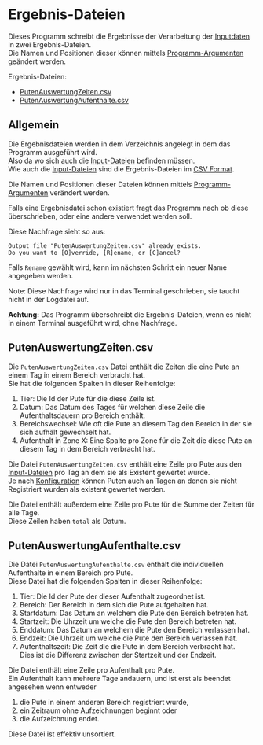 # Ergebnis-Dateien
Dieses Programm schreibt die Ergebnisse der Verarbeitung der [Inputdaten](input.md) in zwei Ergebnis-Dateien.  
Die Namen und Positionen dieser können mittels [Programm-Argumenten](arguments.md) geändert werden.

Ergebnis-Dateien:
 * [PutenAuswertungZeiten.csv](#putenauswertungzeiten-csv)
 * [PutenAuswertungAufenthalte.csv](#putenauswertungaufenthalte-csv)

## Allgemein
Die Ergebnisdateien werden in dem Verzeichnis angelegt in dem das Programm ausgeführt wird.  
Also da wo sich auch die [Input-Dateien](input.md) befinden müssen.  
Wie auch die [Input-Dateien](input.md) sind die Ergebnis-Dateien im [CSV Format](formats.md#csv).

Die Namen und Positionen dieser Dateien können mittels [Programm-Argumenten](arguments.md) verändert werden.

Falls eine Ergebnisdatei schon existiert fragt das Programm nach ob diese überschrieben, oder eine andere verwendet werden soll.

Diese Nachfrage sieht so aus:

```
Output file "PutenAuswertungZeiten.csv" already exists.
Do you want to [O]verride, [R]ename, or [C]ancel?
```

Falls `Rename` gewählt wird, kann im nächsten Schritt ein neuer Name angegeben werden.

Note: Diese Nachfrage wird nur in das Terminal geschrieben, sie taucht nicht in der Logdatei auf.

**Achtung:** Das Programm überschreibt die Ergebnis-Dateien, wenn es nicht in einem Terminal ausgeführt wird, ohne Nachfrage.

## PutenAuswertungZeiten.csv
Die `PutenAuswertungZeiten.csv` Datei enthält die Zeiten die eine Pute an einem Tag in einem Bereich verbracht hat.  
Sie hat die folgenden Spalten in dieser Reihenfolge:
 1. Tier: Die Id der Pute für die diese Zeile ist.
 2. Datum: Das Datum des Tages für welchen diese Zeile die Aufenthaltsdauern pro Bereich enthält.
 3. Bereichswechsel: Wie oft die Pute an diesem Tag den Bereich in der sie sich aufhält gewechselt hat.
 4. Aufenthalt in Zone X: Eine Spalte pro Zone für die Zeit die diese Pute an diesem Tag in dem Bereich verbracht hat.

Die Datei `PutenAuswertungZeiten.csv` enthält eine Zeile pro Pute aus den [Input-Dateien](input.md) pro Tag an dem sie als Existent gewertet wurde.  
Je nach [Konfiguration](arguments.md) können Puten auch an Tagen an denen sie nicht Registriert wurden als existent gewertet werden.

Die Datei enthält außerdem eine Zeile pro Pute für die Summe der Zeiten für alle Tage.  
Diese Zeilen haben `total` als Datum.

## PutenAuswertungAufenthalte.csv
Die Datei `PutenAuswertungAufenthalte.csv` enthält die individuellen Aufenthalte in einem Bereich pro Pute.  
Diese Datei hat die folgenden Spalten in dieser Reihenfolge:
 1. Tier: Die Id der Pute der dieser Aufenthalt zugeordnet ist.
 2. Bereich: Der Bereich in dem sich die Pute aufgehalten hat.
 3. Startdatum: Das Datum an welchem die Pute den Bereich betreten hat.
 4. Startzeit: Die Uhrzeit um welche die Pute den Bereich betreten hat.
 5. Enddatum: Das Datum an welchem die Pute den Bereich verlassen hat.
 6. Endzeit: Die Uhrzeit um welche die Pute den Bereich verlassen hat.
 7. Aufenthaltszeit: Die Zeit die die Pute in dem Bereich verbracht hat.  
    Dies ist die Differenz zwischen der Startzeit und der Endzeit.

Die Datei enthält eine Zeile pro Aufenthalt pro Pute.  
Ein Aufenthalt kann mehrere Tage andauern, und ist erst als beendet angesehen wenn entweder
 1. die Pute in einem anderen Bereich registriert wurde,
 2. ein Zeitraum ohne Aufzeichnungen beginnt oder
 3. die Aufzeichnung endet.

Diese Datei ist effektiv unsortiert.
